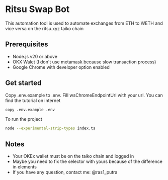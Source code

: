 
# Ritsu Swap Bot

This automation tool is used to automate exchanges from ETH to WETH and vice versa on the ritsu.xyz taiko chain

## Prerequisites

- Node.js v20 or above
- OKX Walet (I don't use metamask because slow transaction process)
- Google Chrome with developer option enabled

## Get started

Copy .env.example to .env. Fill wsChromeEndpointUrl with your url.
You can find the tutorial on internet

```bash
copy .env.example .env
```

To run the project

```bash
node --experimental-strip-types index.ts
```

## Notes
- Your OKEx wallet must be on the taiko chain and logged in
- Maybe you need to fix the selector with yours because of the difference in elements
- If you have any question, contact me: @ras1_putra

